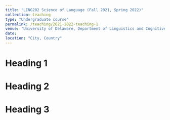 ```yaml
---
title: "LING202 Science of Language (Fall 2021, Spring 2022)"
collection: teaching
type: "Undergraduate course"
permalink: /teaching/2021-2022-teaching-1
venue: "University of Delaware, Department of Linguistics and Cognitive Science"
date: 
location: "City, Country"
---
```




Heading 1
======

Heading 2
======

Heading 3
======
